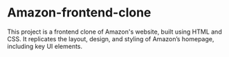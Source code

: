 # Amazon-frontend-clone
This project is a frontend clone of Amazon's website, built using HTML and CSS. It replicates the layout, design, and styling of Amazon’s homepage, including key UI elements.
